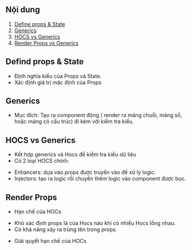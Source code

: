## Nội dung

1. [Define props & State](#defind-props-&-state)
2. [Generics](#generics)
3. [HOCS vs Generics](#hocs-vs-generics)
4. [Render Props vs Generics](#render-props)

## Defind props & State

- Định nghĩa kiểu của Props và State.
- Xác định giá trị mặc định của Props

## Generics

- Mục đích: Tạo ra component động ( render ra mảng chuỗi, mảng số, hoặc mảng có cấu trúc) đi kèm với kiểm tra kiểu.

## HOCS vs Generics

- Kết hợp generics và Hocs để kiểm tra kiểu dữ liệu
- Có 2 loại HOCS chính:

* Enhancers: dựa vào props được truyền vào để xử lý logic.
* Injectors: tạo ra logic rồi chuyền thêm logic vào component được bọc.

## Render Props

- Hạn chế của HOCs

* Khó xác định props là của Hocs nào khi có nhiều Hocs lồng nhau.
* Có khả năng xảy ra trùng tên trong props.

- Giải quyết hạn chế của HOCs
